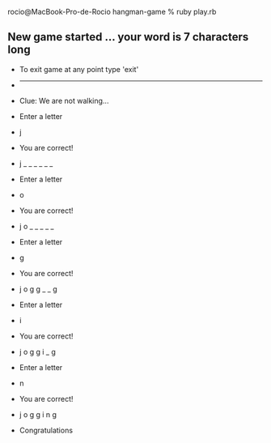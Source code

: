 rocio@MacBook-Pro-de-Rocio hangman-game % ruby play.rb     

## New game started ... your word is 7 characters long

- To exit game at any point type 'exit'
- _ _ _ _ _ _ _ 

- Clue: We are not walking...
- Enter a letter
- j
- You are correct!
- j _ _ _ _ _ _
- Enter a letter
- o
- You are correct!
- j o _ _ _ _ _
- Enter a letter
- g
- You are correct!
- j o g g _ _ g
- Enter a letter
- i
- You are correct!
- j o g g i _ g
- Enter a letter
- n
- You are correct!
- j o g g i n g
- Congratulations
